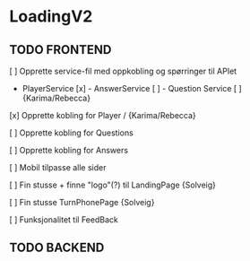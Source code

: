 # LoadingV2

## TODO FRONTEND
[ ] Opprette service-fil med oppkobling og spørringer til APIet
- PlayerService [x] - AnswerService [ ] - Question Service [ ] {Karima/Rebecca}

[x] Opprette kobling for Player / {Karima/Rebecca}

[ ] Opprette kobling for Questions

[ ] Opprette kobling for Answers

[ ] Mobil tilpasse alle sider

[ ] Fin stusse + finne "logo"(?) til LandingPage {Solveig}

[ ] Fin stusse TurnPhonePage {Solveig}

[ ] Funksjonalitet til FeedBack 

## TODO BACKEND